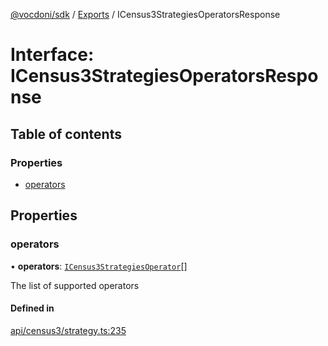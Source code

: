 [@vocdoni/sdk](/sdk) / [Exports](../modules) / ICensus3StrategiesOperatorsResponse

# Interface: ICensus3StrategiesOperatorsResponse

## Table of contents

### Properties

- [operators](ICensus3StrategiesOperatorsResponse#operators)

## Properties

### operators

• **operators**: [`ICensus3StrategiesOperator`](ICensus3StrategiesOperator)[]

The list of supported operators

#### Defined in

[api/census3/strategy.ts:235](https://github.com/vocdoni/vocdoni-sdk/blob/0a4464c/src/api/census3/strategy.ts#L235)
